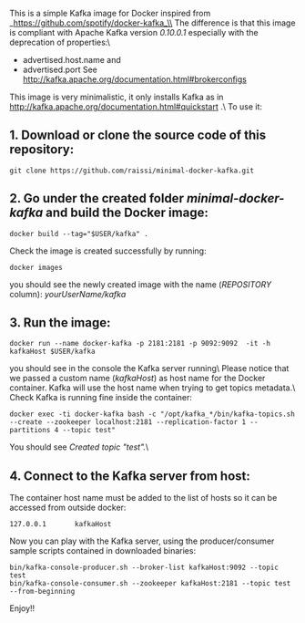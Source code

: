 This is a simple Kafka image for Docker inspired from _https://github.com/spotify/docker-kafka_\\
The difference is that this image is compliant with Apache Kafka version *0.10.0.1* especially with the deprecation of properties:\\ 
- advertised.host.name and
- advertised.port 
See http://kafka.apache.org/documentation.html#brokerconfigs

This image is very minimalistic, it only installs Kafka as in http://kafka.apache.org/documentation.html#quickstart .\\
To use it:
## 1. Download or clone the source code of this repository: 
```git
git clone https://github.com/raissi/minimal-docker-kafka.git
```
## 2. Go under the created folder _minimal-docker-kafka_ and build the Docker image:
```
docker build --tag="$USER/kafka" .
```
Check the image is created successfully by running:
```
docker images
```
you should see the newly created image with the name (_REPOSITORY_ column): *yourUserName/kafka*

## 3. Run the image:
```
docker run --name docker-kafka -p 2181:2181 -p 9092:9092  -it -h kafkaHost $USER/kafka
```
you should see in the console the Kafka server running\\
Please notice that we passed a custom name (_kafkaHost_) as host name for the Docker container. Kafka will use the host name when trying to get topics metadata.\\
Check Kafka is running fine inside the container:
```
docker exec -ti docker-kafka bash -c "/opt/kafka_*/bin/kafka-topics.sh --create --zookeeper localhost:2181 --replication-factor 1 --partitions 4 --topic test"
```
You should see _Created topic "test"._\\
## 4. Connect to the Kafka server from host:
The container host name must be added to the list of hosts so it can be accessed from outside docker:
```
127.0.0.1       kafkaHost
```
Now you can play with the Kafka server, using the producer/consumer sample scripts contained in downloaded binaries:
```
bin/kafka-console-producer.sh --broker-list kafkaHost:9092 --topic test
bin/kafka-console-consumer.sh --zookeeper kafkaHost:2181 --topic test --from-beginning
```

Enjoy!!
